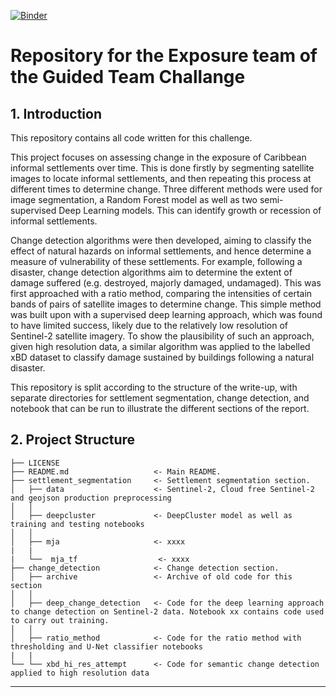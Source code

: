 [![Binder](https://mybinder.org/badge_logo.svg)](https://mybinder.org/v2/gh/ai4er-cdt/gtc-exposure/HEAD)

# Repository for the Exposure team of the Guided Team Challange

## 1. Introduction

This repository contains all code written for this challenge.

This project focuses on assessing change in the exposure of Caribbean informal settlements over time. This is done firstly by segmenting satellite images to locate informal settlements, and then repeating this process at different times to determine change. Three different methods were used for image segmentation, a Random Forest model as well as two semi-supervised Deep Learning models. This can identify growth or recession of informal settlements. 

Change detection algorithms were then developed, aiming to classify the effect of natural hazards on informal settlements, and hence determine a measure of vulnerability of these settlements. For example, following a disaster, change detection algorithms aim to determine the extent of damage suffered (e.g. destroyed, majorly damaged, undamaged). This was first approached with a ratio method, comparing the intensities of certain bands of pairs of satellite images to determine change. This simple method was built upon with a supervised deep learning approach, which was found to have limited success, likely due to the relatively low resolution of Sentinel-2 satellite imagery. To show the plausibility of such an approach, given high resolution data, a similar algorithm was applied to the labelled xBD dataset to classify damage sustained by buildings following a natural disaster.

This repository is split according to the structure of the write-up, with separate directories for settlement segmentation, change detection, and notebook that can be run to illustrate the different sections of the report.

## 2. Project Structure
```
├── LICENSE
├── README.md                   <- Main README.
├── settlement_segmentation     <- Settlement segmentation section.
│   ├── data                    <- Sentinel-2, Cloud free Sentinel-2 and geojson production preprocessing
│   │
│   ├── deepcluster             <- DeepCluster model as well as training and testing notebooks
│   │
│   ├── mja                     <- xxxx
|   |
|   └──  mja_tf                  <- xxxx
├── change_detection            <- Change detection section.
│   ├── archive                 <- Archive of old code for this section
│   │
│   ├── deep_change_detection   <- Code for the deep learning approach to change detection on Sentinel-2 data. Notebook xx contains code used to carry out training.
│   │
│   ├── ratio_method            <- Code for the ratio method with thresholding and U-Net classifier notebooks
|   |
└── └── xbd_hi_res_attempt      <- Code for semantic change detection applied to high resolution data

```

---
